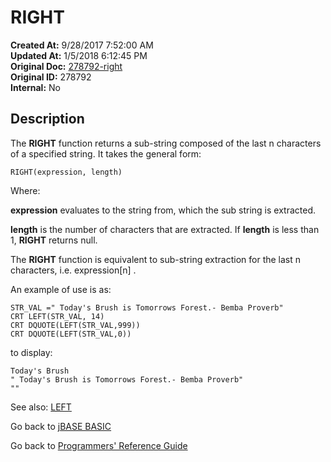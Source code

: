 # RIGHT

**Created At:** 9/28/2017 7:52:00 AM  
**Updated At:** 1/5/2018 6:12:45 PM  
**Original Doc:** [278792-right](https://docs.jbase.com/36868-jbase-basic/278792-right)  
**Original ID:** 278792  
**Internal:** No  

## Description

The **RIGHT** function returns a sub-string composed of the last n characters of a specified string. It takes the general form:

```
RIGHT(expression, length)
```

Where:

**expression** evaluates to the string from, which the sub string is extracted.

**length** is the number of characters that are extracted. If **length** is less than 1, **RIGHT** returns null.

The **RIGHT** function is equivalent to sub-string extraction for the last n characters, i.e. expression[n] .

An example of use is as:

```
STR_VAL =" Today's Brush is Tomorrows Forest.- Bemba Proverb"
CRT LEFT(STR_VAL, 14)
CRT DQUOTE(LEFT(STR_VAL,999))
CRT DQUOTE(LEFT(STR_VAL,0))
```

to display:

```
Today's Brush
" Today's Brush is Tomorrows Forest.- Bemba Proverb"
""
```

See also: [LEFT](./../left)

Go back to [jBASE BASIC](./../README.md)

Go back to [Programmers' Reference Guide](./../../reference-guides/jbc/README.md)

  
<PageFooter />
